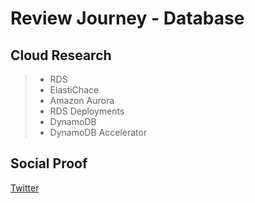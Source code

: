 
# Review Journey - Database 


## Cloud Research

> - RDS
> - ElastiChace
> - Amazon Aurora
> - RDS Deployments
> - DynamoDB
> - DynamoDB Accelerator

## Social Proof

[Twitter](https://twitter.com/tiaradwim1306/status/1634743635542679552)
